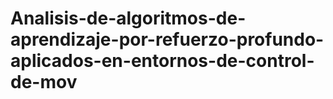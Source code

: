 # Analisis-de-algoritmos-de-aprendizaje-por-refuerzo-profundo-aplicados-en-entornos-de-control-de-mov
